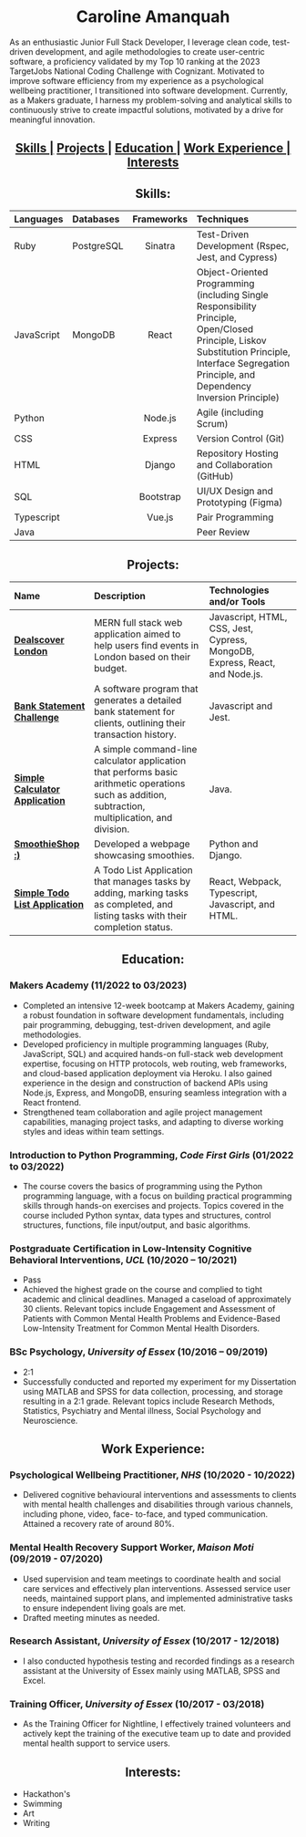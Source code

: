 <h1 align="center"> Caroline Amanquah </h1>

As an enthusiastic Junior Full Stack Developer, I leverage clean code, test-driven development, and agile methodologies to create user-centric software, a proficiency validated by my Top 10 ranking at the 2023 TargetJobs National Coding Challenge with Cognizant. Motivated to improve software efficiency from my experience as a psychological wellbeing practitioner,  I transitioned into software development. Currently, as a Makers graduate, I harness my problem-solving and analytical skills to continuously strive to create impactful solutions, motivated by a drive for meaningful innovation.

<h2 align="center">
  <a href="#skills">Skills |</a> 
  <a href="#projects">Projects |</a> 
  <a href="#education">Education |</a> 
  <a href="#work-experience">Work Experience |</a>
  <a href="#interests">Interests</a>
</h2>

<a name="skills"></a>
<h2 align="center"> Skills: </h2>

| **Languages** | **Databases** | **Frameworks** | **Techniques** |
|:--------------|:--------------|:--------------:|:---------------|
| Ruby          | PostgreSQL    | Sinatra        | Test-Driven Development (Rspec, Jest, and Cypress) |
| JavaScript    | MongoDB       | React          | Object-Oriented Programming (including Single Responsibility Principle, Open/Closed Principle, Liskov Substitution Principle, Interface Segregation Principle, and Dependency Inversion Principle) |
| Python        |               | Node.js        | Agile (including Scrum) |
| CSS           |               | Express        | Version Control (Git) |
| HTML          |               | Django         | Repository Hosting and Collaboration (GitHub) |
| SQL           |               | Bootstrap      | UI/UX Design and Prototyping (Figma) |
| Typescript    |               | Vue.js         | Pair Programming |
| Java          |               |                | Peer Review |


<a name="projects"></a>
<h2 align="center"> Projects: </h2>

| Name | Description | Technologies and/or Tools |
|:---- |:----------- |:------------------------- |
| [**Dealscover London**](https://github.com/Caroline-Amanquah/dealscover-london) | MERN full stack web application aimed to help users find events in London based on their budget. | Javascript, HTML, CSS, Jest, Cypress, MongoDB, Express, React, and Node.js. |
| [**Bank Statement Challenge**](https://github.com/Caroline-Amanquah/Bank_Statement_Challenge) | A software program that generates a detailed bank statement for clients, outlining their transaction history. | Javascript and Jest. |
| [**Simple Calculator Application**](https://github.com/Caroline-Amanquah/simple-calculator-app) | A simple command-line calculator application that performs basic arithmetic operations such as addition, subtraction, multiplication, and division. | Java. |
| [**SmoothieShop :)**](https://github.com/Caroline-Amanquah/Django-Webpage) | Developed a webpage showcasing smoothies. | Python and Django. |
| [**Simple Todo List Application**](https://github.com/Caroline-Amanquah/simple-todo-list-application/tree/main) | A Todo List Application that manages tasks by adding, marking tasks as completed, and listing tasks with their completion status. | React, Webpack, Typescript, Javascript, and HTML. |

<a name="education"></a>
<h2 align="center"> Education: </h2>

### Makers Academy (11/2022 to 03/2023)
- Completed an intensive 12-week bootcamp at Makers Academy, gaining a robust foundation in software development fundamentals, including pair programming, debugging, test-driven development, and agile methodologies.
- Developed proficiency in multiple programming languages (Ruby, JavaScript, SQL) and acquired hands-on full-stack web development expertise, focusing on HTTP protocols, web routing, web frameworks, and cloud-based application deployment via Heroku. I also gained experience in the design and construction of backend APIs using Node.js, Express, and MongoDB, ensuring seamless integration with a React frontend. 
- Strengthened team collaboration and agile project management capabilities, managing project tasks, and adapting to diverse working styles and ideas within team settings.

### Introduction to Python Programming, *Code First Girls* (01/2022 to 03/2022)
- The course covers the basics of programming using the Python programming language, with a focus on building practical programming skills through hands-on exercises and projects. Topics covered in the course included Python syntax, data types and structures, control structures, functions, file input/output, and basic algorithms.

### Postgraduate Certification in Low-Intensity Cognitive Behavioral Interventions, *UCL* (10/2020 – 10/2021)
- Pass
- Achieved the highest grade on the course and complied to tight academic and clinical deadlines. Managed a caseload of approximately 30 clients. Relevant topics include Engagement and Assessment of Patients with Common Mental Health Problems and Evidence-Based Low-Intensity Treatment for Common Mental Health Disorders.

### BSc Psychology, *University of Essex* (10/2016 – 09/2019)
- 2:1
- Successfully conducted and reported my experiment for my Dissertation using MATLAB and SPSS for data collection, processing, and storage resulting in a 2:1 grade. Relevant topics include Research Methods, Statistics, Psychiatry and Mental illness, Social Psychology and Neuroscience.

<a name="work-experience"></a>
<h2 align="center"> Work Experience: </h2>

### Psychological Wellbeing Practitioner, *NHS* (10/2020 - 10/2022) 
- Delivered cognitive behavioural interventions and assessments to clients with mental health challenges and disabilities through various channels, including phone, video, face- to-face, and typed communication. Attained a recovery rate of around 80%.

### Mental Health Recovery Support Worker, *Maison Moti* (09/2019 - 07/2020)
- Used supervision and team meetings to coordinate health and social care services and effectively plan interventions. Assessed service user needs, maintained support plans, and implemented administrative tasks to ensure independent living goals are met. 
- Drafted meeting minutes as needed.

### Research Assistant, *University of Essex* (10/2017 - 12/2018)
- I also conducted hypothesis testing and recorded findings as a research assistant at the University of Essex mainly using MATLAB, SPSS and Excel.
 
### Training Officer, *University of Essex* (10/2017 - 03/2018)
- As the Training Officer for Nightline, I effectively trained volunteers and actively kept the training of the executive team up to date and provided mental health support to service users. 

<a name="interests"></a>
<h2 align="center"> Interests: </h2>

- Hackathon's
- Swimming
- Art
- Writing


